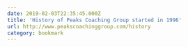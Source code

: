 ```yaml
---
date: 2019-02-03T22:35:45.000Z
title: 'History of Peaks Coaching Group started in 1996'
url: http://www.peakscoachinggroup.com/history
category: bookmark
---
```

